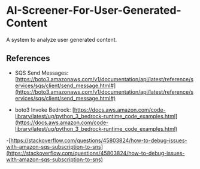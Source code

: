 # AI-Screener-For-User-Generated-Content

A system to analyze user generated content.

## References

- SQS Send Messages: [https://boto3.amazonaws.com/v1/documentation/api/latest/reference/services/sqs/client/send_message.html#](https://boto3.amazonaws.com/v1/documentation/api/latest/reference/services/sqs/client/send_message.html#)

- boto3 Invoke Bedrock: [https://docs.aws.amazon.com/code-library/latest/ug/python_3_bedrock-runtime_code_examples.html](https://docs.aws.amazon.com/code-library/latest/ug/python_3_bedrock-runtime_code_examples.html)

-[https://stackoverflow.com/questions/45803824/how-to-debug-issues-with-amazon-sqs-subscription-to-sns](https://stackoverflow.com/questions/45803824/how-to-debug-issues-with-amazon-sqs-subscription-to-sns)
